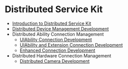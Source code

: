 # Distributed Service Kit

- [Introduction to Distributed Service Kit](distributedservice-kit-intro.md)
- [Distributed Device Management Development](devicemanager-guidelines.md)
- Distributed Ability Connection Management<!--abilityconnect-distributed-->
  - [UIAbility Connection Development](abilityconnectmanager-guidelines.md)
  <!--Del-->
  - [UIAbility and Extension Connection Development](distributedextension-guidelines.md)
  <!--DelEnd-->
  - [Enhanced Connection Development](linkEnhance_development-guide.md)
- Distributed Hardware Connection Management<!--devconnect-distributed-->
  - [Distributed Camera Development](camera-distributed.md)